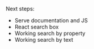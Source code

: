 Next steps:
- Serve documentation and JS
- React search box
- Working search by property
- Working search by text